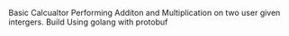 Basic Calcualtor Performing Additon and Multiplication on two user given intergers.
Build Using golang with protobuf
